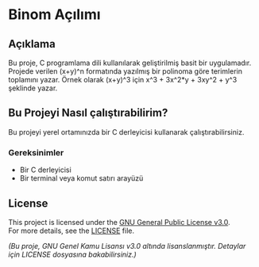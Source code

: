# Binom Açılımı
## Açıklama

Bu proje, C programlama dili kullanılarak geliştirilmiş basit bir uygulamadır. 
Projede verilen (x+y)^n formatında yazılmış bir polinoma göre terimlerin toplamını yazar.
Örnek olarak (x+y)^3 için x^3 + 3x^2*y + 3xy^2 + y^3 şeklinde yazar.

## Bu Projeyi Nasıl çalıştırabilirim?

Bu projeyi yerel ortamınızda bir C derleyicisi kullanarak çalıştırabilirsiniz. 

### Gereksinimler

- Bir C derleyicisi
- Bir terminal veya komut satırı arayüzü

## License

This project is licensed under the [GNU General Public License v3.0](https://www.gnu.org/licenses/gpl-3.0.html).  
For more details, see the [LICENSE](LICENSE) file.

_(Bu proje, GNU Genel Kamu Lisansı v3.0 altında lisanslanmıştır. Detaylar için LICENSE dosyasına bakabilirsiniz.)_

